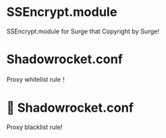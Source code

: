 # SSEncrypt.module
SSEncrypt.module for Surge that Copyright by Surge!

# Shadowrocket.conf
Proxy whitelist rule！
# 🏴 Shadowrocket.conf
Proxy blacklist rule!
